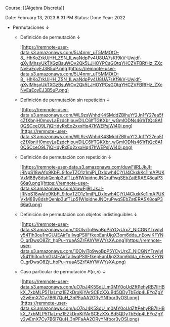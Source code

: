 Course: [[Álgebra Discreta]]

Date: February 13, 2023 8:31 PM
Status: Done
Year: 2022

- Permutaciones ↓
    - Definición de permutación ↓
        
        ![https://remnote-user-data.s3.amazonaws.com/5U4nmr_uT5MMOtO-8_jHhKoZrkUjHH_ZSN_ILwaNdpPv4U8UA7sKf9kV-Uwjdf-gXvIMhsyUkTXGzBsuWOv2Qk5LJHOYPCsGOtqYHCZVFBRfHz_ZXcNvEaEoyEJ3B5uP.png](https://remnote-user-data.s3.amazonaws.com/5U4nmr_uT5MMOtO-8_jHhKoZrkUjHH_ZSN_ILwaNdpPv4U8UA7sKf9kV-Uwjdf-gXvIMhsyUkTXGzBsuWOv2Qk5LJHOYPCsGOtqYHCZVFBRfHz_ZXcNvEaEoyEJ3B5uP.png)
        
    - Definición de permutación sin repetición ↓
        
        ![https://remnote-user-data.s3.amazonaws.com/WL9zsWnhdK4SMddZBlhuYf2Jn1fY27ea5fcZfXbnjH0mxvLaEzdchiouvDlLC6lfTGKXbr_wGmIODNs461rTtQc8A10QSCceO9L7jQHdyRxEo2xxxHq47hWEPsjWi40i.png](https://remnote-user-data.s3.amazonaws.com/WL9zsWnhdK4SMddZBlhuYf2Jn1fY27ea5fcZfXbnjH0mxvLaEzdchiouvDlLC6lfTGKXbr_wGmIODNs461rTtQc8A10QSCceO9L7jQHdyRxEo2xxxHq47hWEPsjWi40i.png)
        
    - Definición de permutación con repetición ↓
        
        ![https://remnote-user-data.s3.amazonaws.com/duwFjlRLJkJI-jRNpS18wAfo9KbFL9ifovTZO1z1miPj_DxIowh4CjYU4CkxkKc1lmAPUKVxM8By8dshQenlp3ufTLp51WIqidneJNQruPwqSEbZatERASX8oaP366a0.png](https://remnote-user-data.s3.amazonaws.com/duwFjlRLJkJI-jRNpS18wAfo9KbFL9ifovTZO1z1miPj_DxIowh4CjYU4CkxkKc1lmAPUKVxM8By8dshQenlp3ufTLp51WIqidneJNQruPwqSEbZatERASX8oaP366a0.png)
        
    - Definición de permutación con objetos indistinguibles ↓
        
        ![https://remnote-user-data.s3.amazonaws.com/10OIviTp9woBpP5YCyUrxZ_NICGNYTrwIyly5411h3ou1mGUJEAirTaIIwqPSIIFfkepEanUjgX3om6dda_nEowiKFYNO_grDwsO8Zjt_hpPu-rruaASZrFAhYWWYsXA.png](https://remnote-user-data.s3.amazonaws.com/10OIviTp9woBpP5YCyUrxZ_NICGNYTrwIyly5411h3ou1mGUJEAirTaIIwqPSIIFfkepEanUjgX3om6dda_nEowiKFYNO_grDwsO8Zjt_hpPu-rruaASZrFAhYWWYsXA.png)
        
    - Caso particular de permutación $P(n,n)$ ↓
        
        ![https://remnote-user-data.s3.amazonaws.com/uO7pJ4K5SdU_m0MY0oUdZftPehyRB7IlHBkX_7xbMLP511aLmz1EZkDrxKjYArSCEzXXuBd5QDyTbEdp4LEYqZgYy2wEmX7Cy7B6I7QuH_3nPFaAA2ORyYNfbor3yOSI.png](https://remnote-user-data.s3.amazonaws.com/uO7pJ4K5SdU_m0MY0oUdZftPehyRB7IlHBkX_7xbMLP511aLmz1EZkDrxKjYArSCEzXXuBd5QDyTbEdp4LEYqZgYy2wEmX7Cy7B6I7QuH_3nPFaAA2ORyYNfbor3yOSI.png)